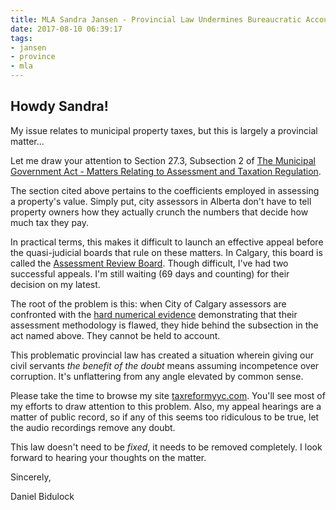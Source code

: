 ```yaml
---
title: MLA Sandra Jansen - Provincial Law Undermines Bureaucratic Accountability
date: 2017-08-10 06:39:17
tags:
- jansen
- province
- mla
---
```


## Howdy Sandra!

My issue relates to municipal property taxes, but this is largely a provincial matter...

Let me draw your attention to Section 27.3, Subsection 2 of [The Municipal Government Act - Matters Relating to Assessment and Taxation Regulation](http://www.qp.alberta.ca/documents/Regs/2004_220.pdf).

The section cited above pertains to the coefficients employed in assessing a property's value. Simply put, city assessors in Alberta don't have to tell property owners how they actually crunch the numbers that decide how much tax they pay.

In practical terms, this makes it difficult to launch an effective appeal before the quasi-judicial boards that rule on these matters. In Calgary, this board is called the [Assessment Review Board](http://www.calgaryarb.ca). Though difficult, I've had two successful appeals. I'm still waiting (69 days and counting) for their decision on my latest.

The root of the problem is this: when City of Calgary assessors are confronted with the [hard numerical evidence](/Sample-Report-for-2016/) demonstrating that their assessment methodology is flawed, they hide behind the subsection in the act named above. They cannot be held to account.

This problematic provincial law has created a situation wherein giving our civil servants _the benefit of the doubt_ means assuming incompetence over corruption. It's unflattering from any angle elevated by common sense.

Please take the time to browse my site [taxreformyyc.com](https://taxreformyyc.com/). You'll see most of my efforts to draw attention to this problem. Also, my appeal hearings are a matter of public record, so if any of this seems too ridiculous to be true, let the audio recordings remove any doubt.

This law doesn't need to be _fixed_, it needs to be removed completely. I look forward to hearing your thoughts on the matter.

Sincerely,

Daniel Bidulock

